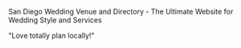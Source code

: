 
San Diego Wedding Venue and Directory - The Ultimate Website for Wedding Style and Services

"Love totally plan locally!"
